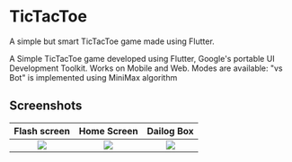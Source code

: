 # TicTacToe

 A simple but smart TicTacToe game made using Flutter.

A Simple TicTacToe game developed using Flutter, Google's portable UI Development Toolkit.
Works on Mobile and Web.
Modes are available:
"vs Bot" is implemented using MiniMax algorithm 


## Screenshots

Flash screen          |  Home Screen  |  Dailog Box
:-------------------------:|:-------------------------:|:-------------------------:
![](https://github.com/Akshaypathak01/Tic-Tac-Toe/tree/master/assets/images/Screenshot/Screenshot1.jpg?raw=true)|![](https://github.com/Akshaypathak01/Tic-Tac-Toe/tree/master/assets/images/Screenshot/Screenshot2.jpg?raw=true)|![](https://github.com/Akshaypathak01/Tic-Tac-Toe/tree/master/assets/images/Screenshot/Screenshot3.jpg?raw=true) 


